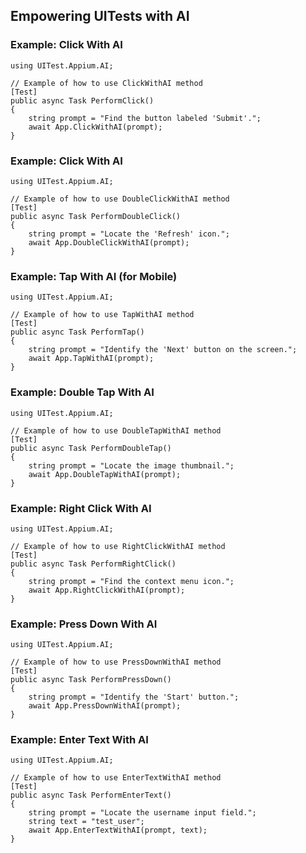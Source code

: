 ﻿## Empowering UITests with AI

### Example: Click With AI

```
using UITest.Appium.AI;

// Example of how to use ClickWithAI method
[Test]
public async Task PerformClick()
{
    string prompt = "Find the button labeled 'Submit'.";
    await App.ClickWithAI(prompt);
}
```

### Example: Click With AI

```
using UITest.Appium.AI;

// Example of how to use DoubleClickWithAI method
[Test]
public async Task PerformDoubleClick()
{
    string prompt = "Locate the 'Refresh' icon.";
    await App.DoubleClickWithAI(prompt);
}
```

### Example: Tap With AI (for Mobile)

```
using UITest.Appium.AI;

// Example of how to use TapWithAI method
[Test]
public async Task PerformTap()
{
    string prompt = "Identify the 'Next' button on the screen.";
    await App.TapWithAI(prompt);
}
```

### Example: Double Tap With AI

```
using UITest.Appium.AI;

// Example of how to use DoubleTapWithAI method
[Test]
public async Task PerformDoubleTap()
{
    string prompt = "Locate the image thumbnail.";
    await App.DoubleTapWithAI(prompt);
}
```

### Example: Right Click With AI

```
using UITest.Appium.AI;

// Example of how to use RightClickWithAI method
[Test]
public async Task PerformRightClick()
{
    string prompt = "Find the context menu icon.";
    await App.RightClickWithAI(prompt);
}
```

### Example: Press Down With AI

```
using UITest.Appium.AI;

// Example of how to use PressDownWithAI method
[Test]
public async Task PerformPressDown()
{
    string prompt = "Identify the 'Start' button.";
    await App.PressDownWithAI(prompt);
}
```

### Example: Enter Text With AI

```
using UITest.Appium.AI;

// Example of how to use EnterTextWithAI method
[Test]
public async Task PerformEnterText()
{
    string prompt = "Locate the username input field.";
    string text = "test_user";
    await App.EnterTextWithAI(prompt, text);
}
```

### 